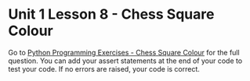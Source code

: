 # Unit 1 Lesson 8 - Chess Square Colour

Go to [Python Programming Exercises - Chess Square Colour](https://inventwithpython.com/PythonProgrammingExercisesGentlyExplained.pdf#page=36) for the full question. You can add your assert statements at the end of your code to test your code. If no errors are raised, your code is correct.